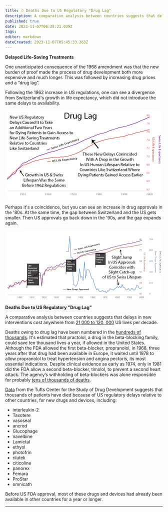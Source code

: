 ```yaml
---
title: ⏱ Deaths Due to US Regulatory "Drug Lag"
description: A comparative analysis between countries suggests that delays in new interventions cost anywhere from 21,000 to 120, 000 US lives per decade.
published: true
date: 2023-11-07T06:28:21.039Z
tags: 
editor: markdown
dateCreated: 2023-11-07T05:45:33.263Z
---
```


**Delayed Life-Saving Treatments**

One unanticipated consequence of the 1968 amendment was that the new burden of proof made the process of drug development both more expensive and much longer. This was followed by increasing drug prices and a “drug lag”.

Following the 1962 increase in US regulations, one can see a divergence from Switzerland's growth in life expectancy, which did not introduce the same delays to availability.

![US vs Swiss Life Expectancy](../assets/us-swiss-life-expectancy-5.png)

Perhaps it's a coincidence, but you can see an increase in drug approvals in the '80s. At the same time, the gap between Switzerland and the US gets smaller. Then US approvals go back down in the '90s, and the gap expands again.

![US vs Swiss Life Expectancy](../assets/us-swiss-life-expectancy-drug-approvals.png)

**Deaths Due to US Regulatory "Drug Lag"**

A comparative analysis between countries suggests that delays in new interventions cost anywhere from [21,000 to 120, 000](https://www.fdareview.org/features/references/#gieringer85) US lives per decade.

Deaths owing to drug lag have been numbered in the [hundreds of thousands](https://www.fdareview.org/features/references/#wardell78a). It's estimated that practolol, a drug in the beta-blocking family, could save ten thousand lives a year, if allowed in the United States. Although the FDA allowed the first beta-blocker, propranolol, in 1968, three years after that drug had been available in Europe, it waited until 1978 to allow propranolol to treat hypertension and angina pectoris, its most essential indications. Despite clinical evidence as early as 1974, only in 1981 did the FDA allow a second beta-blocker, timolol, to prevent a second heart attack. The agency’s withholding of beta-blockers was alone responsible for probably [tens of thousands of deaths](https://www.fdareview.org/features/references/#gieringer85).

[Data](http://csdd.tufts.edu/databases) from the Tufts Center for the Study of Drug Development suggests that thousands of patients have died because of US regulatory delays relative to other countries, for new drugs and devices, including:

* interleukin-2
* Taxotere
* vasoseal
* ancrod
* Glucophage
* navelbine
* Lamictal
* ethyol
* photofrin
* rilutek
* citicoline
* panorex
* Femara
* ProStar
* omnicath

Before US FDA approval, most of these drugs and devices had already been available in other countries for a year or longer.

---
